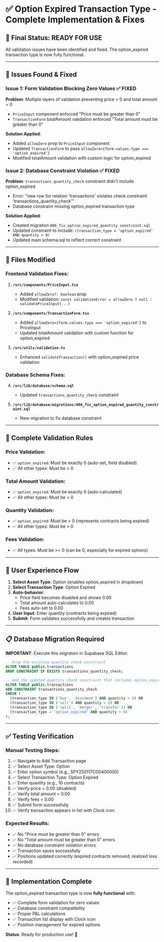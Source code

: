 # ✅ Option Expired Transaction Type - Complete Implementation & Fixes

## 🎯 **Final Status: READY FOR USE**

All validation issues have been identified and fixed. The option_expired transaction type is now fully functional.

---

## 🐛 **Issues Found & Fixed**

### **Issue 1: Form Validation Blocking Zero Values** ✅ FIXED
**Problem**: Multiple layers of validation preventing price = 0 and total amount = 0
- `PriceInput` component enforced "Price must be greater than 0"
- `TransactionForm` totalAmount validation enforced "Total amount must be greater than 0"

**Solution Applied**:
- Added `allowZero` prop to `PriceInput` component
- Updated `TransactionForm` to pass `allowZero={form.values.type === 'option_expired'}`
- Modified totalAmount validation with custom logic for option_expired

### **Issue 2: Database Constraint Violation** ✅ FIXED  
**Problem**: `transactions_quantity_check` constraint didn't include option_expired
- Error: "new row for relation 'transactions' violates check constraint 'transactions_quantity_check'"
- Database constraint missing option_expired transaction type

**Solution Applied**:
- Created migration `006_fix_option_expired_quantity_constraint.sql`
- Updated constraint to include: `(transaction_type = 'option_expired' AND quantity > 0)`
- Updated main schema.sql to reflect correct constraint

---

## 🔧 **Files Modified**

### **Frontend Validation Fixes**:
1. **`/src/components/PriceInput.tsx`**
   - Added `allowZero?: boolean` prop
   - Modified validation: `const validationError = allowZero ? null : validatePriceInput(...)`

2. **`/src/components/TransactionForm.tsx`**
   - Added `allowZero={form.values.type === 'option_expired'}` to PriceInput
   - Updated totalAmount validation with custom function for option_expired

3. **`/src/utils/validation.ts`**
   - Enhanced `validateTransaction()` with option_expired price validation

### **Database Schema Fixes**:
4. **`/src/lib/database/schema.sql`**
   - Updated `transactions_quantity_check` constraint

5. **`/src/lib/database/migrations/006_fix_option_expired_quantity_constraint.sql`**
   - New migration to fix database constraint

---

## 🎯 **Complete Validation Rules**

### **Price Validation**:
- ✅ `option_expired`: Must be exactly 0 (auto-set, field disabled)
- ✅ All other types: Must be > 0

### **Total Amount Validation**:
- ✅ `option_expired`: Must be exactly 0 (auto-calculated)
- ✅ All other types: Must be > 0

### **Quantity Validation**:
- ✅ `option_expired`: Must be > 0 (represents contracts being expired)
- ✅ All other types: Must be > 0

### **Fees Validation**:
- ✅ All types: Must be >= 0 (can be 0, especially for expired options)

---

## 🚀 **User Experience Flow**

1. **Select Asset Type**: Option (enables option_expired in dropdown)
2. **Select Transaction Type**: Option Expired
3. **Auto-behavior**:
   - Price field becomes disabled and shows 0.00
   - Total amount auto-calculates to 0.00
   - Fees auto-set to 0.00
4. **User Input**: Enter quantity (contracts being expired)
5. **Submit**: Form validates successfully and creates transaction

---

## 📋 **Database Migration Required**

**IMPORTANT**: Execute this migration in Supabase SQL Editor:

```sql
-- Drop the existing quantity check constraint
ALTER TABLE public.transactions 
DROP CONSTRAINT IF EXISTS transactions_quantity_check;

-- Add the updated quantity check constraint that includes option_expired
ALTER TABLE public.transactions 
ADD CONSTRAINT transactions_quantity_check 
CHECK (
  (transaction_type IN ('buy', 'dividend') AND quantity > 0) OR
  (transaction_type IN ('sell') AND quantity > 0) OR
  (transaction_type IN ('split', 'merger', 'transfer')) OR
  (transaction_type = 'option_expired' AND quantity > 0)
);
```

---

## ✅ **Testing Verification**

### **Manual Testing Steps**:
1. ✅ Navigate to Add Transaction page
2. ✅ Select Asset Type: Option  
3. ✅ Enter option symbol (e.g., SPY250117C00400000)
4. ✅ Select Transaction Type: Option Expired
5. ✅ Enter quantity (e.g., 10 contracts)
6. ✅ Verify price = 0.00 (disabled)
7. ✅ Verify total amount = 0.00
8. ✅ Verify fees = 0.00
9. ✅ Submit form successfully
10. ✅ Verify transaction appears in list with Clock icon

### **Expected Results**:
- ✅ No "Price must be greater than 0" errors
- ✅ No "Total amount must be greater than 0" errors  
- ✅ No database constraint violation errors
- ✅ Transaction saves successfully
- ✅ Positions updated correctly (expired contracts removed, realized loss recorded)

---

## 🎉 **Implementation Complete**

The option_expired transaction type is now **fully functional** with:
- ✅ Complete form validation for zero values
- ✅ Database constraint compatibility
- ✅ Proper P&L calculations  
- ✅ Transaction list display with Clock icon
- ✅ Position management for expired options

**Status**: Ready for production use! 🚀
